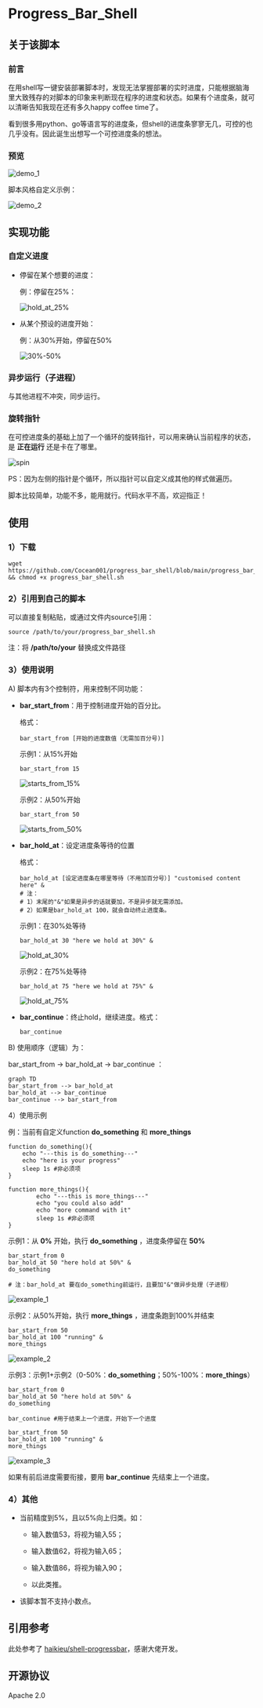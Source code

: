 # Progress_Bar_Shell

## 关于该脚本

### 前言

在用shell写一键安装部署脚本时，发现无法掌握部署的实时进度，只能根据脑海里大致残存的对脚本的印象来判断现在程序的进度和状态。如果有个进度条，就可以清晰告知我现在还有多久happy coffee time了。

看到很多用python、go等语言写的进度条，但shell的进度条寥寥无几，可控的也几乎没有。因此诞生出想写一个可控进度条的想法。

### 预览

![demo_1](demo_gif/demo_1.gif)

脚本风格自定义示例：

![demo_2](demo_gif/demo_2.gif)

## 实现功能

### 自定义进度

- 停留在某个想要的进度：

  例：停留在25%：

  ![hold_at_25%](demo_gif/hold_at_25%25.gif)

- 从某个预设的进度开始：

  例：从30%开始，停留在50%

  ![30%-50%](demo_gif/30%25-50%25.gif)

### 异步运行（子进程）

与其他进程不冲突，同步运行。

### 旋转指针

在可控进度条的基础上加了一个循环的旋转指针，可以用来确认当前程序的状态，是 **正在运行** 还是卡在了哪里。

![spin](demo_gif/spin.gif)

PS：因为左侧的指针是个循环，所以指针可以自定义成其他的样式做遍历。

脚本比较简单，功能不多，能用就行。代码水平不高，欢迎指正！



## 使用

### 1）下载

```
wget https://github.com/Cocean001/progress_bar_shell/blob/main/progress_bar_shell.sh && chmod +x progress_bar_shell.sh
```



### 2）引用到自己的脚本

可以直接复制粘贴，或通过文件内source引用：

```
source /path/to/your/progress_bar_shell.sh
```

注：将 **/path/to/your** 替换成文件路径



### 3）使用说明

A) 脚本内有3个控制符，用来控制不同功能：

- **bar_start_from**：用于控制进度开始的百分比。

  格式：

  ```shell
  bar_start_from [开始的进度数值（无需加百分号)]
  ```

  示例1：从15%开始

  ```shell
  bar_start_from 15
  ```

  ![starts_from_15%](demo_gif/starts_from_15%25.gif)

  示例2：从50%开始

  ```
  bar_start_from 50
  ```

  ![starts_from_50%](demo_gif/starts_from_50%25.gif)

  

- **bar_hold_at**：设定进度条等待的位置

  格式：

  ```shell
  bar_hold_at [设定进度条在哪里等待（不用加百分号）] "customised content here" &
  # 注：
  # 1）末尾的"&"如果是异步的话就要加，不是异步就无需添加。
  # 2）如果是bar_hold_at 100，就会自动终止进度条。
  ```

  示例1：在30%处等待

  ```shell
  bar_hold_at 30 "here we hold at 30%" &
  ```

  ![hold_at_30%](demo_gif/hold_at_30%25.gif)

  示例2：在75%处等待

  ```shell
  bar_hold_at 75 "here we hold at 75%" &
  ```

  ![hold_at_75%](demo_gif/hold_at_75%25.gif)

- **bar_continue**：终止hold，继续进度。格式：

  ```shell
  bar_continue
  ```



B) 使用顺序（逻辑）为：

bar_start_from -> bar_hold_at -> bar_continue ：



```mermaid
graph TD
bar_start_from --> bar_hold_at
bar_hold_at --> bar_continue
bar_continue --> bar_start_from

```

4）使用示例

例：当前有自定义function **do_something** 和 **more_things**

```shell
function do_something(){
    echo "---this is do_something---"
    echo "here is your progress"
    sleep 1s #非必须项
}

function more_things(){
		echo "---this is more_things---"
		echo "you could also add"
		echo "more command with it"
		sleep 1s #非必须项
}
```



示例1：从 **0%** 开始，执行 **do_something** ，进度条停留在 **50%**

```shell
bar_start_from 0
bar_hold_at 50 "here hold at 50%" & 
do_something

# 注：bar_hold_at 要在do_something前运行，且要加"&"做异步处理（子进程）
```

![example_1](demo_gif/example_1.gif)

示例2：从50%开始，执行 **more_things** ，进度条跑到100%并结束

```shell
bar_start_from 50
bar_hold_at 100 "running" &
more_things
```

![example_2](demo_gif/example_2.gif)

示例3：示例1+示例2（0-50%：**do_something**；50%-100%：**more_things**）

```shell
bar_start_from 0
bar_hold_at 50 "here hold at 50%" &
do_something

bar_continue #用于结束上一个进度，开始下一个进度

bar_start_from 50
bar_hold_at 100 "running" &
more_things
```

![example_3](https://github.com/Cocean001/progress_bar_shell/blob/main/demo_gif/example_3.gif)

如果有前后进度需要衔接，要用 **bar_continue** 先结束上一个进度。

### 4）其他

- 当前精度到5%，且以5%向上归类。如：

  - 输入数值53，将视为输入55；

  - 输入数值62，将视为输入65；

  - 输入数值86，将视为输入90；
  - 以此类推。

- 该脚本暂不支持小数点。



## 引用参考

此处参考了  [haikieu/shell-progressbar](https://github.com/haikieu/shell-progressbar)，感谢大佬开发。



## 开源协议

Apache 2.0
